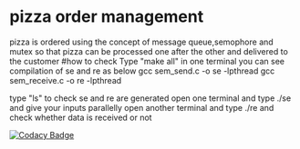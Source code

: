 # pizza order management
pizza is ordered using the concept of message queue,semophore and mutex so
that pizza can be processed one after the other and delivered to the customer
#how to check
Type "make all" in one terminal you can see compilation of se and re as below
gcc sem_send.c -o se -lpthread
gcc sem_receive.c -o re -lpthread

type "ls" to check se and re are generated
open one terminal and type ./se and give your inputs
parallelly open another terminal and type ./re and check whether data is
received or not

[![Codacy Badge](https://app.codacy.com/project/badge/Grade/bd75b6b1df4a48b281e89d5dacc6e38f)](https://www.codacy.com/gh/99002580/Mini-project/dashboard?utm_source=github.com&amp;utm_medium=referral&amp;utm_content=99002580/Mini-project&amp;utm_campaign=Badge_Grade)
